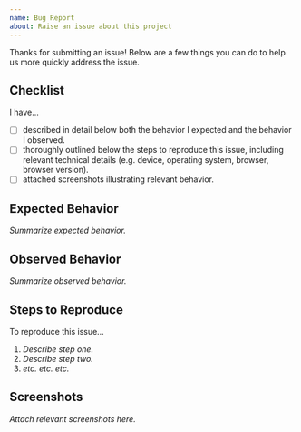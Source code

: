 ```yaml
---
name: Bug Report
about: Raise an issue about this project
---
```


Thanks for submitting an issue! Below are a few things you can do to help us more quickly address the issue.
## Checklist
I have…
- [ ] described in detail below both the behavior I expected and the behavior I observed.
- [ ] thoroughly outlined below the steps to reproduce this issue, including relevant technical details (e.g. device, operating system, browser, browser version).
- [ ] attached screenshots illustrating relevant behavior.

## Expected Behavior
_Summarize expected behavior._

## Observed Behavior
_Summarize observed behavior._

## Steps to Reproduce
To reproduce this issue…
1. _Describe step one._
1. _Describe step two._
1. _etc. etc. etc._

## Screenshots
_Attach relevant screenshots here._